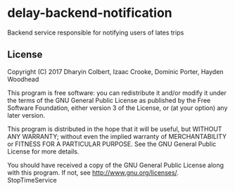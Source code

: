 # delay-backend-notification
Backend service responsible for notifying users of lates trips

## License

Copyright (C) 2017 Dharyin Colbert, Izaac Crooke, Dominic Porter, Hayden Woodhead

This program is free software: you can redistribute it and/or modify
it under the terms of the GNU General Public License as published by
the Free Software Foundation, either version 3 of the License, or
(at your option) any later version.

This program is distributed in the hope that it will be useful,
but WITHOUT ANY WARRANTY; without even the implied warranty of
MERCHANTABILITY or FITNESS FOR A PARTICULAR PURPOSE.  See the
GNU General Public License for more details.

You should have received a copy of the GNU General Public License
along with this program.  If not, see <http://www.gnu.org/licenses/>.
StopTimeService